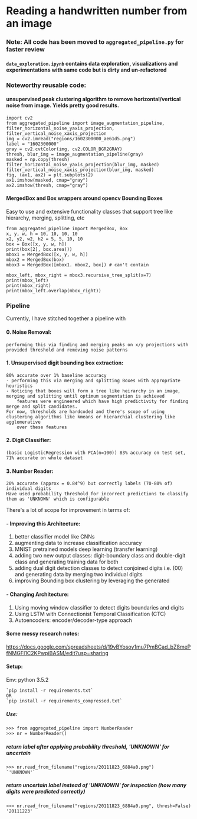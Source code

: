 # Reading a handwritten number from an image

### Note: All code has been moved to `aggregated_pipeline.py` for faster review

#### `data_exploration.ipynb` contains data exploration, visualizations and experimentations with same code but is dirty and un-refactored

### Noteworthy reusable code: 

#### unsupervised peak clustering algorithm to remove horizontal/vertical noise from image. Yields pretty good results.

```
import cv2
from aggregated_pipeline import image_augmentation_pipeline, filter_horizontal_noise_yaxis_projection, filter_vertical_noise_xaxis_projection
img = cv2.imread("regions/1602300000_ae61d5.png")
label = "1602300000"
gray = cv2.cvtColor(img, cv2.COLOR_BGR2GRAY)
thresh, blur_img = image_augmentation_pipeline(gray)
masked = np.copy(thresh)
filter_horizontal_noise_yaxis_projection(blur_img, masked)
filter_vertical_noise_xaxis_projection(blur_img, masked)
fig, (ax1, ax2) = plt.subplots(2)
ax1.imshow(masked, cmap="gray")
ax2.imshow(thresh, cmap="gray")
```
#### MergedBox and Box wrappers around opencv Bounding Boxes
Easy to use and extensive functionality classes that support tree like hierarchy, merging, splitting, etc
```
from aggregated_pipeline import MergedBox, Box
x, y, w, h = 10, 10, 10, 10
x2, y2, w2, h2 = 5, 5, 10, 10
box = Box([x, y, w, h])
print(box[2], box.area())
mbox1 = MergedBox([x, y, w, h])
mbox2 = MergedBox(box)
mbox3 = MergedBox([mbox1. mbox2, box]) # can't contain 

mbox_left, mbox_right = mbox3.recursive_tree_split(x=7)
print(mbox_left)
print(mbox_right)
print(mbox_left.overlap(mbox_right))
```

### Pipeline
Currently, I have stitched together a pipeline with 

#### 0. Noise Removal:
    performing this via finding and merging peaks on x/y projections with provided threshold and removing noise patterns

#### 1. Unsupervised digit bounding box extraction: 
    80% accurate over 1% baseline accuracy
    - performing this via merging and splitting Boxes with appropriate heuristics
    - Noticing that boxes will form a tree like heirarchy in an image, merging and splitting until optimum segmentation is achieved
        features were engineered which have high predictivity for finding merge and split candidates. 
    For now, thresholds are hardcoded and there's scope of using clustering algorithms like kmeans or hierarchial clustering like agglomerative
        over these features

#### 2. Digit Classifier: 
    (basic LogisticRegression with PCA(n=100)) 83% accuracy on test set, 71% accurate on whole dataset

#### 3. Number Reader:
    20% accurate (approx = 0.84^9) but correctly labels (70-80% of) individual digits
    Have used probability threshold for incorrect predictions to classify them as 'UNKNOWN' which is configurable

There's a lot of scope for improvement in terms of: 

#### - Improving this Architecture: 
1. better classifier model like CNNs
2. augmenting data to increase classification accuracy
3. MNIST pretrained models deep learning (transfer learning)
4. adding two new output classes: digit-boundary class and double-digit class and generating training data for both
5. adding dual digit detection classes to detect conjoined digits i.e. (00) and generating data by merging two individual digits
6. improving Bounding box clustering by leveraging the generated 

#### - Changing Architecture:
1. Using moving window classifier to detect digits boundaries and digits
2. Using LSTM with Connectionist Temporal Classification (CTC)
3. Autoencoders: encoder/decoder-type approach

#### Some messy research notes:
https://docs.google.com/spreadsheets/d/19vBYosoy1mu7PmBCad_bZ8mePfNMGFI1C2KPwpiBASM/edit?usp=sharing

#### Setup: 
Env: python 3.5.2
```
`pip install -r requirements.txt`
OR
`pip install -r requirements_compressed.txt`
```
##### Use:
```
>>> from aggregated_pipeline import NumberReader
>>> nr = NumberReader()
```
##### return label after applying probability threshold, 'UNKNOWN' for uncertain
```
>>> nr.read_from_filename("regions/20111823_6884a0.png")
`'UNKNOWN'`
```
##### return uncertain label instead of 'UNKNOWN' for inspection (how many digits were predicted correctly)
```
>>> nr.read_from_filename("regions/20111823_6884a0.png", thresh=False)
'20111223'
```
